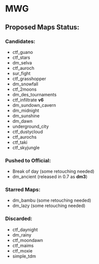 # MWG

## Proposed Maps Status:

### Candidates:
- ctf_guano
- ctf_stars
- dm_selva
- ctf_auroch
- sur_fight
- ctf_grasshopper
- dm_snowfall
- ctf_2moons
- dm_des_tournaments
- ctf_infiltrate **v6**
- dm_sundown_cavern
- dm_midnight
- dm_sunshine
- dm_dawn
- underground_city
- ctf_dustycloud
- ctf_aurochs
- ctf_taki
- ctf_skyjungle

### Pushed to Official:
- Break of day (some retouching needed)
- dm_ancient (released in 0.7 as **dm3**)

### Starred Maps:
- dm_bambu (some retouching needed)
- dm_lazy (some retouching needed)

### Discarded:
- ctf_daynight
- dm_rainy
- ctf_moondawn
- ctf_maims
- ctf_moxie
- simple_tdm
